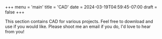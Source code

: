 +++
menu = 'main'
title = 'CAD'
date = 2024-03-19T04:59:45-07:00
draft = false
+++

This section contains CAD for various projects. Feel free to download and use if you would like. Please shoot
me an email if you do, I'd love to hear from you!
